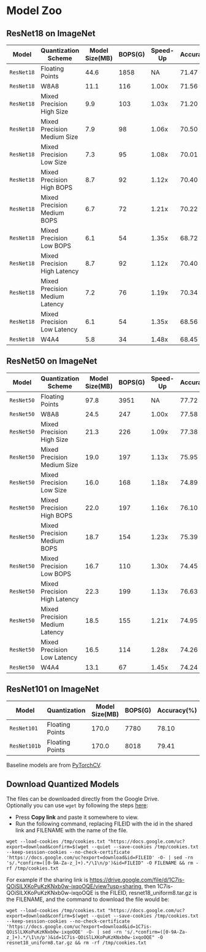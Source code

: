 # Model Zoo

## ResNet18 on ImageNet 
Model | Quantization Scheme | Model Size(MB) | BOPS(G) | Speed-Up | Accuracy(%) | Download
---|---|---|---|---|---|---
`ResNet18` | Floating Points                 | 44.6 | 1858 | NA    | 71.47 | [resnet18_baseline](https://drive.google.com/file/d/1C7is-QOiSlLXKoPuKzKNxb0w-ixqoOQE/view?usp=sharing)
`ResNet18` | W8A8                            | 11.1 | 116  | 1.00x    | 71.56 | [resnet18_uniform8](https://drive.google.com/file/d/1CLAd3LhiRVYwiBZRuUJgrzrrPFfLvfWG/view?usp=sharing)
`ResNet18` | Mixed Precision High Size       | 9.9  | 103  | 1.03x | 71.20 | [resnet18_size0.75]()
`ResNet18` | Mixed Precision Medium Size     | 7.9  | 98   | 1.06x | 70.50 | [resnet18_size0.5]()
`ResNet18` | Mixed Precision Low Size        | 7.3  | 95   | 1.08x | 70.01 | [resnet18_size0.25]()
`ResNet18` | Mixed Precision High BOPS       | 8.7  | 92   | 1.12x | 70.40 | [resnet18_bops0.75]()
`ResNet18` | Mixed Precision Medium BOPS     | 6.7  | 72   | 1.21x | 70.22 | [resnet18_bops0.5](https://drive.google.com/file/d/1DbDXYdulvvb9YOG1fRSrCVPvry_Reu8z/view?usp=sharing)
`ResNet18` | Mixed Precision Low BOPS        | 6.1  | 54   | 1.35x | 68.72 | [resnet18_bops0.25]()
`ResNet18` | Mixed Precision High Latency    | 8.7  | 92   | 1.12x | 70.40 | [resnet18_latency0.75]()
`ResNet18` | Mixed Precision Medium Latency  | 7.2  | 76   | 1.19x | 70.34 | [resnet18_latency0.5]()
`ResNet18` | Mixed Precision Low Latency     | 6.1  | 54   | 1.35x | 68.56 | [resnet18_latency0.25]()
`ResNet18` | W4A4                            | 5.8  | 34   | 1.48x | 68.45 | [resnet18_uniform4](https://drive.google.com/file/d/1D4DPcW2s9QmSnKzUgcjH-2eYO8zpDRIL/view?usp=sharing)

## ResNet50 on ImageNet
Model | Quantization Scheme | Model Size(MB) | BOPS(G) | Speed-Up | Accuracy(%) | Download
---|---|---|---|---|---|---
`ResNet50` | Floating Points                 | 97.8 | 3951 | NA    | 77.72 | [resnet50_baseline](https://drive.google.com/file/d/1CE4b05gwMzDqcdpwHLFC2BM0841qKJp8/view?usp=sharing)
`ResNet50` | W8A8                            | 24.5 | 247  | 1.00x    | 77.58 | [resnet50_uniform8](https://drive.google.com/file/d/1CID7aId-SL8edGx8j5-Lsup_GqW3OX7-/view?usp=sharing)
`ResNet50` | Mixed Precision High Size       | 21.3 | 226  | 1.09x | 77.38 | [resnet50_size0.75]()
`ResNet50` | Mixed Precision Medium Size     | 19.0 | 197  | 1.13x | 75.95 | [resnet50_size0.5]()
`ResNet50` | Mixed Precision Low Size        | 16.0 | 168  | 1.18x | 74.89 | [resnet50_size0.25]()
`ResNet50` | Mixed Precision High BOPS       | 22.0 | 197  | 1.16x | 76.10 | [resnet50_bops0.75]()
`ResNet50` | Mixed Precision Medium BOPS     | 18.7 | 154  | 1.23x | 75.39 | [resnet50_bops0.5](https://drive.google.com/file/d/1DNUkyavD10saZw9_7TzJhEy0NFPhSVZr/view?usp=sharing)
`ResNet50` | Mixed Precision Low BOPS        | 16.7 | 110  | 1.30x | 74.45 | [resnet50_bops0.25]()
`ResNet50` | Mixed Precision High Latency    | 22.3 | 199  | 1.13x | 76.63 | [resnet50_latency0.75]()
`ResNet50` | Mixed Precision Medium Latency  | 18.5 | 155  | 1.21x | 74.95 | [resnet50_latency0.5]()
`ResNet50` | Mixed Precision Low Latency     | 16.5 | 114  | 1.28x | 74.26 | [resnet50_latency0.25]()
`ResNet50` | W4A4                            | 13.1 | 67   | 1.45x | 74.24 | [resnet50_uniform4](https://drive.google.com/file/d/1DDis-8C-EupCRj-ExH58ldSv-tG2RXyf/view?usp=sharing)

## ResNet101 on ImageNet
Model | Quantization | Model Size(MB) | BOPS(G) | Accuracy(%) | Download
---|---|---|---|---|---
`ResNet101` | Floating Points | 170.0 | 7780 | 78.10 | [resnet101_baseline]()
`ResNet101b` | Floating Points | 170.0 | 8018 | 79.41 | [resnet101b_baseline]()

Baseline models are from [PyTorchCV](https://pypi.org/project/pytorchcv/).

## Download Quantized Models
The files can be downloaded directly from the Google Drive. \
Optionally you can use `wget` by following the steps [here](https://medium.com/@acpanjan/download-google-drive-files-using-wget-3c2c025a8b99):
* Press **Copy link** and paste it somewhere to view.
* Run the following command, replacing FILEID with the id in the shared link and FILENAME with the name of the file.
~~~~
wget --load-cookies /tmp/cookies.txt "https://docs.google.com/uc?export=download&confirm=$(wget --quiet --save-cookies /tmp/cookies.txt --keep-session-cookies --no-check-certificate 'https://docs.google.com/uc?export=download&id=FILEID' -O- | sed -rn 's/.*confirm=([0-9A-Za-z_]+).*/\1\n/p')&id=FILEID" -O FILENAME && rm -rf /tmp/cookies.txt
~~~~
For example if the sharing link is https://drive.google.com/file/d/1C7is-QOiSlLXKoPuKzKNxb0w-ixqoOQE/view?usp=sharing, then 1C7is-QOiSlLXKoPuKzKNxb0w-ixqoOQE is the FILEID, resnet18_uniform8.tar.gz is the FILENAME, and the command to download the file would be:
~~~~
wget --load-cookies /tmp/cookies.txt "https://docs.google.com/uc?export=download&confirm=$(wget --quiet --save-cookies /tmp/cookies.txt --keep-session-cookies --no-check-certificate 'https://docs.google.com/uc?export=download&id=1C7is-QOiSlLXKoPuKzKNxb0w-ixqoOQE' -O- | sed -rn 's/.*confirm=([0-9A-Za-z_]+).*/\1\n/p')&id=1C7is-QOiSlLXKoPuKzKNxb0w-ixqoOQE" -O resnet18_uniform8.tar.gz && rm -rf /tmp/cookies.txt
~~~~
